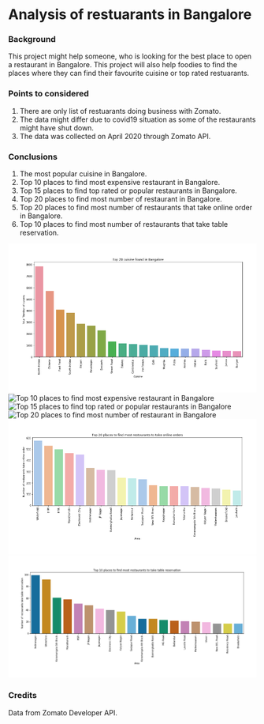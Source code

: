 
# Analysis of restuarants in Bangalore

### Background

This project might help someone, who is looking for the best place to open a restaurant in Bangalore.
This project will also help foodies to find the places where they can find their favourite cuisine or top rated restuarants.

### Points to considered

1) There are only list of restuarants doing business with Zomato.
2) The data might differ due to covid19 situation as some of the restaurants might have shut down.
3) The data was collected on April 2020 through Zomato API.

### Conclusions

1) The most popular cuisine in Bangalore.
2) Top 10 places to find most expensive restaurant in Bangalore.
3) Top 15 places to find top rated or popular restaurants in Bangalore.
4) Top 20 places to find most number of restaurant in Bangalore.
5) Top 20 places to find most number of restaurants that take online order in Bangalore.
6) Top 10 places to find most number of restaurants that take table reservation.

![The most popular cuisine in Bangalore](https://raw.githubusercontent.com/Tulika-gif/Analysis-of-restuarants-in-Bangalore/master/cuisine.png "The most popular cuisine in Bangalore")
![Top 10 places to find most expensive restaurant in Bangalore](https://raw.githubusercontent.com/tulika-chakraborty/Analysis-of-restuarants-in-Bangalore/master/10%20places%20to%20find%20most%20number%20of%20restaurants.png "Top 10 places to find most expensive restaurant in Bangalore")
![Top 15 places to find top rated or popular restaurants in Bangalore](https://raw.githubusercontent.com/tulika-chakraborty/Analysis-of-restuarants-in-Bangalore/master/15%20places%20to%20find%20top%20rated%20restaurants.png "Top 15 places to find top rated or popular restaurants in Bangalore")
![Top 20 places to find most number of restaurant in Bangalore](https://raw.githubusercontent.com/tulika-chakraborty/Analysis-of-restuarants-in-Bangalore/master/20%20places%20to%20find%20most%20number%20of%20restaurants.png "Top 20 places to find most number of restaurant in Bangalore")
![Top 20 places to find most number of restaurants that take online order in Bangalore](https://raw.githubusercontent.com/Tulika-gif/Analysis-of-restuarants-in-Bangalore/master/online.png "Top 20 places to find most number of restaurants that take online order in Bangalore")
![Top 10 places to find most number of restaurants that take table reservation](https://raw.githubusercontent.com/Tulika-gif/Analysis-of-restuarants-in-Bangalore/master/table_reservation.png "Top 10 places to find most number of restaurants that take table reservation")

### Credits

Data from Zomato Developer API.

